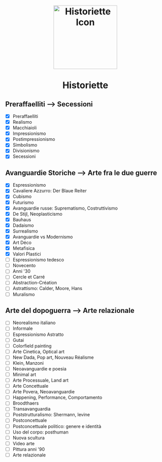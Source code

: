 <h1 align="center">
  <a href="./assets/icon.png"><img src="./assets/icon.png" alt="Historiette Icon" width="200"></a>
  <br>
  <br>
  Historiette
</h1>

## Preraffaelliti —> Secessioni

- [x] Preraffaelliti
- [x] Realismo
- [x] Macchiaioli
- [x] Impressionismo
- [x] Postimpressionismo
- [x] Simbolismo
- [x] Divisionismo
- [x] Secessioni  

## Avanguardie Storiche —> Arte fra le due guerre

- [x] Espressionismo
- [x] Cavaliere Azzurro: Der Blaue Reiter
- [x] Cubismo
- [x] Futurismo
- [x] Avanguardie russe: Suprematismo, Costruttivismo
- [x] De Stijl, Neoplasticismo
- [x] Bauhaus
- [x] Dadaismo
- [x] Surrealismo
- [x] Avanguardie vs Modernismo
- [x] Art Déco
- [x] Metafisica
- [x] Valori Plastici
- [ ] Espressionismo tedesco
- [ ] Novecento
- [ ] Anni '30
- [ ] Cercle et Carré
- [ ] Abstraction-Création
- [ ] Astrattismo: Calder, Moore, Hans
- [ ] Muralismo

## Arte del dopoguerra —> Arte relazionale

- [ ] Neorealismo italiano
- [ ] Informale
- [ ] Espressionismo Astratto
- [ ] Gutai
- [ ] Colorfield painting
- [ ] Arte Cinetica, Optical art
- [ ] New Dada, Pop art, Nouveau Réalisme
- [ ] Klein, Manzoni
- [ ] Neoavanguardie e poesia
- [ ] Minimal art
- [ ] Arte Processuale, Land art
- [ ] Arte Concettuale
- [ ] Arte Povera, Neoavanguardie
- [ ] Happening, Performance, Comportamento
- [ ] Broodthaers
- [ ] Transavanguardia
- [ ] Poststrutturalismo: Shermann, levine
- [ ] Postconcettuale
- [ ] Postconcettuale politico: genere e identità
- [ ] Uso del corpo: posthuman
- [ ] Nuova scultura
- [ ] Video arte
- [ ] Pittura anni '90
- [ ] Arte relazionale
